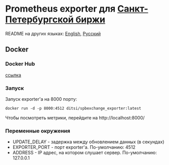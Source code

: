# Prometheus exporter для [Санкт-Петербургской биржи](https://spbexchange.ru/)

README на других языках: [English](https://github.com/DiTsi/spbexchange_exporter/blob/main/README.md), [Русский](https://github.com/DiTsi/spbexchange_exporter/blob/main/README.ru.md)

## Docker

### Docker Hub 
[ссылка]()

### Запуск

Запуск exporter'а на 8000 порту:
```
docker run -d -p 8000:4512 ditsi/spbexchange_exporter:latest
```

Чтобы посмотреть метрики, перейдите на http://localhost:8000/

### Переменные окружения
- UPDATE_DELAY - задержка между обновлением данных (в секундах)
- EXPORTER_PORT - порт exporter'а. По-умолчанию: 4512
- ADDRESS - IP адрес, на котором слушает сервер. По-умолчанию: 127.0.0.1
